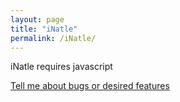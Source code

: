```yaml
---
layout: page
title: "iNatle"
permalink: /iNatle/
---
```


<script type="text/javascript">
  fetch("https://rmcminds.shinyapps.io/inatle/")
  .then(response => {
    return response.text()
  })
  .then(data => {
    document.write(data);
  });
</script>
<noscript>
  iNatle requires javascript
</noscript>

<br>

<a href="https://github.com/rmcminds/iNatle/issues">Tell me about bugs or desired features</a>
